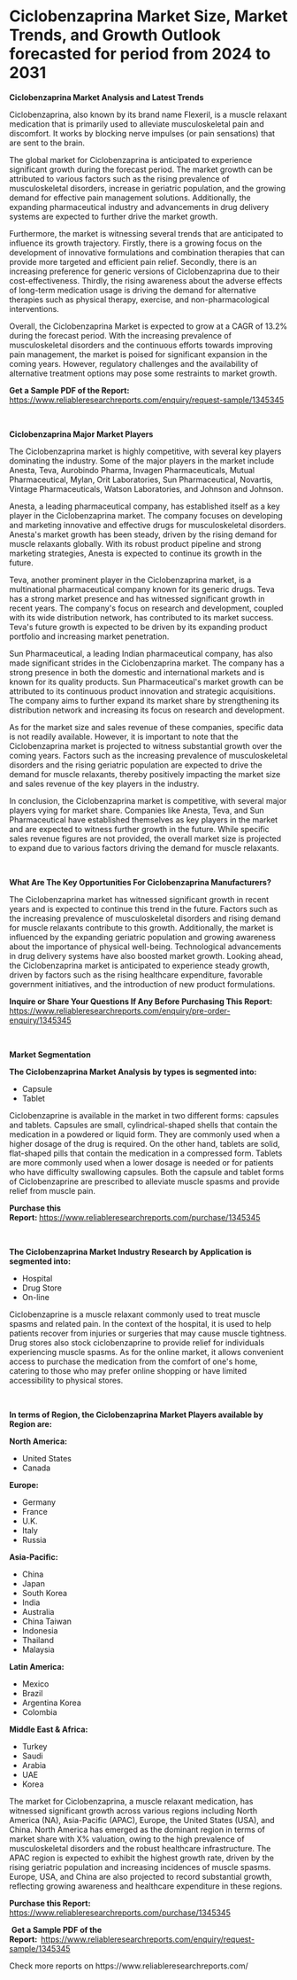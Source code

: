 <p><h1>Ciclobenzaprina Market Size, Market Trends, and Growth Outlook forecasted for period from 2024 to 2031</h1></p><p><strong>Ciclobenzaprina Market Analysis and Latest Trends</strong></p>
<p><p>Ciclobenzaprina, also known by its brand name Flexeril, is a muscle relaxant medication that is primarily used to alleviate musculoskeletal pain and discomfort. It works by blocking nerve impulses (or pain sensations) that are sent to the brain.</p><p>The global market for Ciclobenzaprina is anticipated to experience significant growth during the forecast period. The market growth can be attributed to various factors such as the rising prevalence of musculoskeletal disorders, increase in geriatric population, and the growing demand for effective pain management solutions. Additionally, the expanding pharmaceutical industry and advancements in drug delivery systems are expected to further drive the market growth.</p><p>Furthermore, the market is witnessing several trends that are anticipated to influence its growth trajectory. Firstly, there is a growing focus on the development of innovative formulations and combination therapies that can provide more targeted and efficient pain relief. Secondly, there is an increasing preference for generic versions of Ciclobenzaprina due to their cost-effectiveness. Thirdly, the rising awareness about the adverse effects of long-term medication usage is driving the demand for alternative therapies such as physical therapy, exercise, and non-pharmacological interventions.</p><p>Overall, the Ciclobenzaprina Market is expected to grow at a CAGR of 13.2% during the forecast period. With the increasing prevalence of musculoskeletal disorders and the continuous efforts towards improving pain management, the market is poised for significant expansion in the coming years. However, regulatory challenges and the availability of alternative treatment options may pose some restraints to market growth.</p></p>
<p><strong>Get a Sample PDF of the Report:&nbsp;</strong> <a href="https://www.reliableresearchreports.com/enquiry/request-sample/1345345">https://www.reliableresearchreports.com/enquiry/request-sample/1345345</a></p>
<p>&nbsp;</p>
<p><strong>Ciclobenzaprina Major Market Players</strong></p>
<p><p>The Ciclobenzaprina market is highly competitive, with several key players dominating the industry. Some of the major players in the market include Anesta, Teva, Aurobindo Pharma, Invagen Pharmaceuticals, Mutual Pharmaceutical, Mylan, Orit Laboratories, Sun Pharmaceutical, Novartis, Vintage Pharmaceuticals, Watson Laboratories, and Johnson and Johnson.</p><p>Anesta, a leading pharmaceutical company, has established itself as a key player in the Ciclobenzaprina market. The company focuses on developing and marketing innovative and effective drugs for musculoskeletal disorders. Anesta's market growth has been steady, driven by the rising demand for muscle relaxants globally. With its robust product pipeline and strong marketing strategies, Anesta is expected to continue its growth in the future.</p><p>Teva, another prominent player in the Ciclobenzaprina market, is a multinational pharmaceutical company known for its generic drugs. Teva has a strong market presence and has witnessed significant growth in recent years. The company's focus on research and development, coupled with its wide distribution network, has contributed to its market success. Teva's future growth is expected to be driven by its expanding product portfolio and increasing market penetration.</p><p>Sun Pharmaceutical, a leading Indian pharmaceutical company, has also made significant strides in the Ciclobenzaprina market. The company has a strong presence in both the domestic and international markets and is known for its quality products. Sun Pharmaceutical's market growth can be attributed to its continuous product innovation and strategic acquisitions. The company aims to further expand its market share by strengthening its distribution network and increasing its focus on research and development.</p><p>As for the market size and sales revenue of these companies, specific data is not readily available. However, it is important to note that the Ciclobenzaprina market is projected to witness substantial growth over the coming years. Factors such as the increasing prevalence of musculoskeletal disorders and the rising geriatric population are expected to drive the demand for muscle relaxants, thereby positively impacting the market size and sales revenue of the key players in the industry.</p><p>In conclusion, the Ciclobenzaprina market is competitive, with several major players vying for market share. Companies like Anesta, Teva, and Sun Pharmaceutical have established themselves as key players in the market and are expected to witness further growth in the future. While specific sales revenue figures are not provided, the overall market size is projected to expand due to various factors driving the demand for muscle relaxants.</p></p>
<p>&nbsp;</p>
<p><strong>What Are The Key Opportunities For Ciclobenzaprina Manufacturers?</strong></p>
<p><p>The Ciclobenzaprina market has witnessed significant growth in recent years and is expected to continue this trend in the future. Factors such as the increasing prevalence of musculoskeletal disorders and rising demand for muscle relaxants contribute to this growth. Additionally, the market is influenced by the expanding geriatric population and growing awareness about the importance of physical well-being. Technological advancements in drug delivery systems have also boosted market growth. Looking ahead, the Ciclobenzaprina market is anticipated to experience steady growth, driven by factors such as the rising healthcare expenditure, favorable government initiatives, and the introduction of new product formulations.</p></p>
<p><strong>Inquire or Share Your Questions If Any Before Purchasing This Report:</strong> <a href="https://www.reliableresearchreports.com/enquiry/pre-order-enquiry/1345345">https://www.reliableresearchreports.com/enquiry/pre-order-enquiry/1345345</a></p>
<p>&nbsp;</p>
<p><strong>Market Segmentation</strong></p>
<p><strong>The Ciclobenzaprina Market Analysis by types is segmented into:</strong></p>
<p><ul><li>Capsule</li><li>Tablet</li></ul></p>
<p><p>Ciclobenzaprine is available in the market in two different forms: capsules and tablets. Capsules are small, cylindrical-shaped shells that contain the medication in a powdered or liquid form. They are commonly used when a higher dosage of the drug is required. On the other hand, tablets are solid, flat-shaped pills that contain the medication in a compressed form. Tablets are more commonly used when a lower dosage is needed or for patients who have difficulty swallowing capsules. Both the capsule and tablet forms of Ciclobenzaprine are prescribed to alleviate muscle spasms and provide relief from muscle pain.</p></p>
<p><strong>Purchase this Report:&nbsp;</strong><a href="https://www.reliableresearchreports.com/purchase/1345345">https://www.reliableresearchreports.com/purchase/1345345</a></p>
<p>&nbsp;</p>
<p><strong>The Ciclobenzaprina Market Industry Research by Application is segmented into:</strong></p>
<p><ul><li>Hospital</li><li>Drug Store</li><li>On-line</li></ul></p>
<p><p>Ciclobenzaprine is a muscle relaxant commonly used to treat muscle spasms and related pain. In the context of the hospital, it is used to help patients recover from injuries or surgeries that may cause muscle tightness. Drug stores also stock ciclobenzaprine to provide relief for individuals experiencing muscle spasms. As for the online market, it allows convenient access to purchase the medication from the comfort of one's home, catering to those who may prefer online shopping or have limited accessibility to physical stores.</p></p>
<p>&nbsp;</p>
<p><strong>In terms of Region, the Ciclobenzaprina Market Players available by Region are:</strong></p>
<p>
    <p> <strong> North America: </strong>
        <ul>
            <li>United States</li>
            <li>Canada</li>
        </ul>
        </p> 
    <p> <strong> Europe: </strong>
        <ul>
            <li>Germany</li>
            <li>France</li>
            <li>U.K.</li>
            <li>Italy</li>
            <li>Russia</li>
        </ul>
        </p> 
    <p> <strong> Asia-Pacific: </strong>
        <ul>
            <li>China</li>
            <li>Japan</li>
            <li>South Korea</li>
            <li>India</li>
            <li>Australia</li>
            <li>China Taiwan</li>
            <li>Indonesia</li>
            <li>Thailand</li>
            <li>Malaysia</li>
        </ul>
        </p> 
    <p> <strong> Latin America: </strong>
        <ul>
            <li>Mexico</li>
            <li>Brazil</li>
            <li>Argentina Korea</li>
            <li>Colombia</li>
        </ul>
        </p> 
    <p> <strong> Middle East & Africa: </strong>
        <ul>
            <li>Turkey</li>
            <li>Saudi</li>
            <li>Arabia</li>
            <li>UAE</li>
            <li>Korea</li>
        </ul>
    </p>
    </p>
<p><p>The market for Ciclobenzaprina, a muscle relaxant medication, has witnessed significant growth across various regions including North America (NA), Asia-Pacific (APAC), Europe, the United States (USA), and China. North America has emerged as the dominant region in terms of market share with X% valuation, owing to the high prevalence of musculoskeletal disorders and the robust healthcare infrastructure. The APAC region is expected to exhibit the highest growth rate, driven by the rising geriatric population and increasing incidences of muscle spasms. Europe, USA, and China are also projected to record substantial growth, reflecting growing awareness and healthcare expenditure in these regions.</p></p>
<p><strong>Purchase this Report: </strong><a href="https://www.reliableresearchreports.com/purchase/1345345">https://www.reliableresearchreports.com/purchase/1345345</a></p>
<p>&nbsp;<strong>Get a Sample PDF of the Report:&nbsp;&nbsp;</strong><a href="https://www.reliableresearchreports.com/enquiry/request-sample/1345345">https://www.reliableresearchreports.com/enquiry/request-sample/1345345</a></p>
<p><strong></strong></p>
<p>Check more reports on https://www.reliableresearchreports.com/</p>